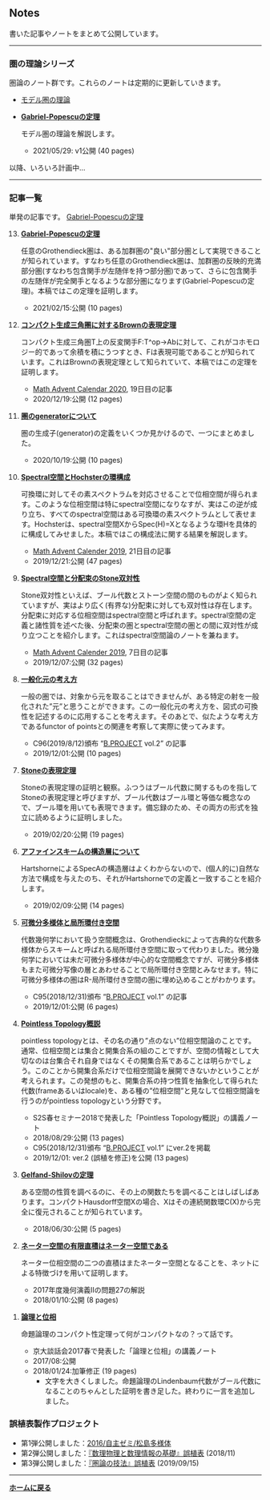 ## **Notes**

書いた記事やノートをまとめて公開しています。

---
### 圏の理論シリーズ

圏論のノート群です。これらのノートは定期的に更新していきます。


<ul>
<li><p><a href=”https://paper3510mm.github.io/pdf/modelcat.pdf”>モデル圏の理論</a></p></li>

<li><p><strong><a href="/pdf/Gabriel_Popescu.pdf">Gabriel-Popescuの定理</a></strong></p>
  
  <p>モデル圏の理論を解説します。</p>

  <ul>
    <li>2021/05/29: v1公開 (40 pages)</li>
  </ul>
</li>



</ul>

以降、いろいろ計画中...


---
### 記事一覧

単発の記事です。
<a href="/pdf/Gabriel_Popescu.pdf">Gabriel-Popescuの定理</a>


<ol reversed>

<li><p><strong><a href="/pdf/Gabriel_Popescu.pdf">Gabriel-Popescuの定理</a></strong></p>

  <p>任意のGrothendieck圏は、ある加群圏の"良い"部分圏として実現できることが知られています。すなわち任意のGrothendieck圏は、加群圏の反映的充満部分圏(すなわち包含関手が左随伴を持つ部分圏)であって、さらに包含関手の左随伴が完全関手となるような部分圏になります(Gabriel-Popescuの定理)。本稿ではこの定理を証明します。</p>

  <ul>
    <li>2021/02/15:公開 (10 pages)</li>
  </ul>
</li>


<li><p><strong><a href="/pdf/Brown_representability.pdf">コンパクト生成三角圏に対するBrownの表現定理</a></strong></p>

  <p>コンパクト生成三角圏T上の反変関手F:T^op→Abに対して、これがコホモロジー的であって余積を積にうつすとき、Fは表現可能であることが知られています。これはBrownの表現定理として知られていて、本稿ではこの定理を証明します。</p>

  <ul>
    <li><a href="https://adventar.org/calendars/5029">Math Advent Calendar 2020</a>, 19日目の記事</li>
    <li>2020/12/19:公開 (12 pages)</li>
  </ul>
</li>


<li><p><strong><a href="/pdf/generator.pdf">圏のgeneratorについて</a></strong></p>

  <p>圏の生成子(generator)の定義をいくつか見かけるので、一つにまとめました。</p>

  <ul>
    <li>2020/10/19:公開 (10 pages)</li>
  </ul>
</li>

<li><p><strong><a href="/pdf/hochster.pdf">Spectral空間とHochsterの環構成</a></strong></p>

  <p>可換環に対してその素スペクトラムを対応させることで位相空間が得られます。このような位相空間は特にspectral空間になりなすが、実はこの逆が成り立ち、すべてのspectral空間はある可換環の素スペクトラムとして表せます。Hochsterは、spectral空間XからSpec(H)=Xとなるような環Hを具体的に構成してみせました。本稿ではこの構成法に関する結果を解説します。</p>

  <ul>
    <li><a href="https://adventar.org/calendars/4297">Math Advent Calender 2019</a>, 21日目の記事</li>
    <li>2019/12/21:公開 (47 pages)</li>
  </ul>
</li>

<li><p><strong><a href="/pdf/spectral.pdf">Spectral空間と分配束のStone双対性</a></strong></p>

  <p>Stone双対性といえば、ブール代数とストーン空間の間のものがよく知られていますが、実はより広く(有界な)分配束に対しても双対性は存在します。分配束に対応する位相空間はspectral空間と呼ばれます。spectral空間の定義と諸性質を述べた後、分配束の圏とspectral空間の圏との間に双対性が成り立つことを紹介します。これはspectral空間論のノートを兼ねます。</p>
  
  <ul>
    <li><a href="https://adventar.org/calendars/4297">Math Advent Calender 2019</a>, 7日目の記事</li>
    <li>2019/12/07:公開 (32 pages)</li>
  </ul>
</li>

<li><p><strong><a href="/pdf/generalized_elements.pdf">一般化元の考え方</a></strong></p>

  <p>一般の圏では、対象から元を取ることはできませんが、ある特定の射を一般化された”元”と思うことができます。この一般化元の考え方を、図式の可換性を記述するのに応用することを考えます。そのあとで、似たような考え方であるfunctor of pointsとの関連を考察して実際に使ってみます。</p>

  <ul>
    <li>C96(2019/8/12)頒布 “<a href="http://s2s.undefin.net/wiki/?B.PROJECT">B.PROJECT</a> vol.2” の記事</li>
    <li>2019/12/01:公開 (10 pages)</li>
  </ul>
</li>

<li><p><strong><a href="/pdf/stone_rep.pdf">Stoneの表現定理</a></strong></p>

  <p>Stoneの表現定理の証明と観察。ふつうはブール代数に関するものを指してStoneの表現定理と呼びますが、ブール代数はブール環と等価な概念なので、ブール環を用いても表現できます。備忘録のため、その両方の形式を独立に読めるように証明しました。</p>

  <ul>
    <li>2019/02/20:公開 (19 pages)</li>
  </ul>
</li>

<li><p><strong><a href="/pdf/str_sheaf_on_SpecA.pdf">アファインスキームの構造層について</a></strong></p>

  <p>HartshorneによるSpecAの構造層はよくわからないので、(個人的に)自然な方法で構成を与えたのち、それがHartshorneでの定義と一致することを紹介します。</p>

  <ul>
    <li>2019/02/09:公開 (14 pages)</li>
  </ul>
</li>

<li><p><strong><a href="/pdf/mfd_and_ringed_space.pdf">可微分多様体と局所環付き空間</a></strong></p>

  <p>代数幾何学において扱う空間概念は、Grothendieckによって古典的な代数多様体からスキームと呼ばれる局所環付き空間に取って代わりました。微分幾何学においては未だ可微分多様体が中心的な空間概念ですが、可微分多様体もまた可微分写像の層とあわせることで局所環付き空間とみなせます。特に可微分多様体の圏はR-局所環付き空間の圏に埋め込めることがわかります。</p>

  <ul>
    <li>C95(2018/12/31)頒布 “<a href="http://s2s.undefin.net/wiki/?B.PROJECT">B.PROJECT</a> vol.1” の記事</li>
    <li>2019/12/01:公開 (6 pages)</li>
  </ul>
</li>

<li><p><strong><a href="/pdf/pointless_v2.pdf">Pointless Topology概説</a></strong></p>

  <p>pointless topologyとは、その名の通り”点のない”位相空間論のことです。通常、位相空間とは集合と開集合系の組のことですが、空間の情報として大切なのは台集合それ自身ではなくその開集合系であることは明らかでしょう。このことから開集合系だけで位相空間論を展開できないかということが考えられます。この発想のもと、開集合系の持つ性質を抽象化して得られた代数(frameあるいはlocale)を、ある種の”位相空間”と見なして位相空間論を行うのがpointless topologyという分野です。</p>

  <ul>
    <li>S2S春セミナー2018で発表した「Pointless Topology概説」の講義ノート</li>
    <li>2018/08/29:公開 (13 pages)</li>
    <li>C95(2018/12/31)頒布 “<a href="http://s2s.undefin.net/wiki/?B.PROJECT">B.PROJECT</a> vol.1” にver.2を掲載</li>
    <li>2019/12/01: ver.2 (誤植を修正)を公開 (13 pages)</li>
  </ul>
</li>

<li><p><strong><a href="/pdf/Gelfand-Shilov.pdf">Gelfand-Shilovの定理</a></strong></p>

  <p>ある空間の性質を調べるのに、その上の関数たちを調べることはしばしばあります。コンパクトHausdorff空間Xの場合、Xはその連続関数環C(X)から完全に復元されることが知られています。</p>

  <ul>
    <li>2018/06/30:公開 (5 pages)</li>
  </ul>
</li>

<li><p><strong><a href="/pdf/product_of_noetherian.pdf">ネーター空間の有限直積はネーター空間である</a></strong></p>

  <p>ネーター位相空間の二つの直積はまたネーター空間となることを、ネットによる特徴づけを用いて証明します。</p>

  <ul>
    <li>2017年度幾何演義Ⅱの問題27の解説</li>
    <li>2018/01/10:公開 (8 pages)</li>
  </ul>
</li>

<li><p><strong><a href="/pdf/logic_and_top.pdf">論理と位相</a></strong></p>

  <p>命題論理のコンパクト性定理って何がコンパクトなの？って話です。</p>

  <ul>
    <li>京大談話会2017春で発表した「論理と位相」の講義ノート</li>
    <li>2017/08:公開</li>
    <li>2018/01/24:加筆修正 (19 pages)
      <ul>
        <li>文字を大きくしました。命題論理のLindenbaum代数がブール代数になることのちゃんとした証明を書き足した。終わりに一言を追加しました。</li>
      </ul>
    </li>
  </ul>
</li>

</ol>



### 誤植表製作プロジェクト
- 第1弾公開しました：[2016/自主ゼミ/松島多様体](http://s2s.undefin.net/wiki/?2016%2F%E8%87%AA%E4%B8%BB%E3%82%BC%E3%83%9F%2F%E6%9D%BE%E5%B3%B6%E5%A4%9A%E6%A7%98%E4%BD%93)
- 第2弾公開しました：[『数理物理と数理情報の基礎』誤植表](http://s2s.undefin.net/wiki/?plugin=attach&pcmd=open&file=spotlight3.pdf&refer=%E4%BB%8A%E6%9D%91) (2018/11)
- 第3弾公開しました：[『圏論の技法』誤植表](/posts/20190915) (2019/09/15)



---

**[ホームに戻る](/index)**
